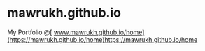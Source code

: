 # mawrukh.github.io
My Portfolio @[ www.mawrukh.github.io/home](https://mawrukh.github.io/home)https://mawrukh.github.io/home
